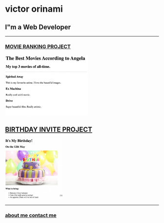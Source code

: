 <!DOCTYPE html>
<html lang="en-US">
    <head>
        <meta charset="UTF-8">
       <title> MY WBSITE  </title>
     </head>
     <body> 
        <h1> victor orinami </h1> 
        <h2>I"m a Web Developer  </h2>
        <hr>
     </body>
      <h3><a href="./public/movie-ranking.html" > MOVIE RANKING PROJECT</a></h3>
      <img src="./assets/images/movie-ranking.png" height="200">
      <h2> <a href="./public/birthday-invite.html"> BIRTHDAY INVITE PROJECT</a></H2>
        <img src="./assets/images/birthday-invite.png " height="200">
        <hr>
        <h3> <a href="./public/about.html"> about me </a>
      <a href="./public/contact.html" > contact me </a> </h3>
     </html>
